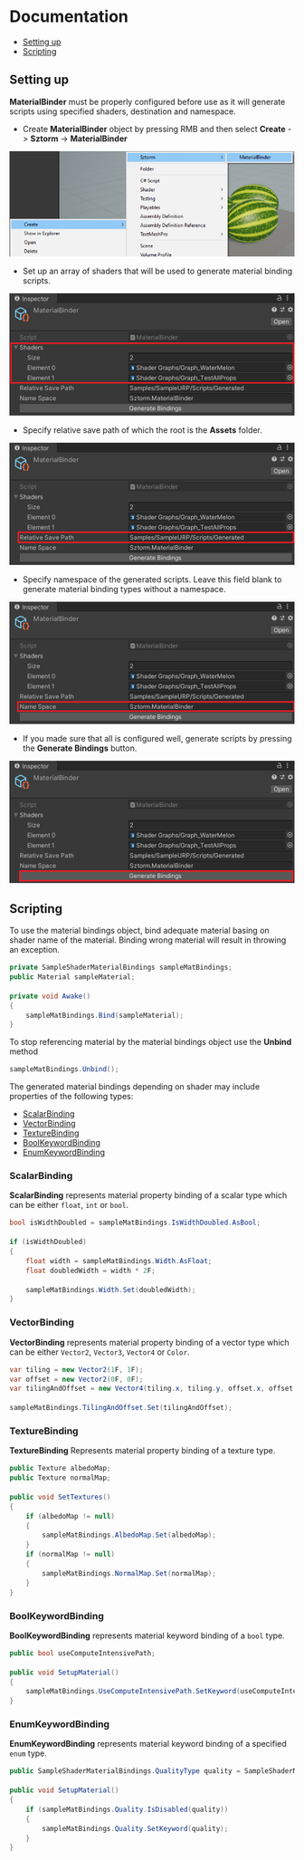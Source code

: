 # Documentation

 * [Setting up](#setting-up)
 * [Scripting](#scripting)

## Setting up

**MaterialBinder** must be properly configured before use as it will generate scripts using 
specified shaders, destination and namespace.

 * Create **MaterialBinder** object by pressing RMB and then select 
 **Create** -> **Sztorm** -> **MaterialBinder**

 ![](../Images/Documentation_01.png)

 * Set up an array of shaders that will be used to generate material binding scripts.

 ![](../Images/Documentation_02.png)

 * Specify relative save path of which the root is the **Assets** folder.
 
 ![](../Images/Documentation_03.png)

 * Specify namespace of the generated scripts. Leave this field blank to generate material binding 
 types without a namespace.

 ![](../Images/Documentation_04.png)

 * If you made sure that all is configured well, generate scripts by pressing the 
 **Generate Bindings** button.

 ![](../Images/Documentation_05.png)

## Scripting

To use the material bindings object, bind adequate material basing on shader name of the material.
Binding wrong material will result in throwing an exception.

```csharp
private SampleShaderMaterialBindings sampleMatBindings;
public Material sampleMaterial;

private void Awake()
{
    sampleMatBindings.Bind(sampleMaterial);
}
```

To stop referencing material by the material bindings object use the **Unbind** method

```csharp
sampleMatBindings.Unbind();
```

The generated material bindings depending on shader may include properties of the following types:

 * [ScalarBinding](#scalarbinding)
 * [VectorBinding](#vectorbinding)
 * [TextureBinding](#texturebinding)
 * [BoolKeywordBinding](#boolkeywordbinding)
 * [EnumKeywordBinding](#enumkeywordbinding)

### ScalarBinding

**ScalarBinding** represents material property binding of a scalar type which can be either 
`float`, `int` or `bool`.

```csharp
bool isWidthDoubled = sampleMatBindings.IsWidthDoubled.AsBool;

if (isWidthDoubled)
{
    float width = sampleMatBindings.Width.AsFloat;
    float doubledWidth = width * 2F;

    sampleMatBindings.Width.Set(doubledWidth);
}
```

### VectorBinding

**VectorBinding** represents material property binding of a vector type which can be either 
`Vector2`, `Vector3`, `Vector4` or `Color`.

```csharp
var tiling = new Vector2(1F, 1F);
var offset = new Vector2(0F, 0F);
var tilingAndOffset = new Vector4(tiling.x, tiling.y, offset.x, offset.y);

sampleMatBindings.TilingAndOffset.Set(tilingAndOffset);
```

### TextureBinding

**TextureBinding** Represents material property binding of a texture type.

```csharp
public Texture albedoMap;
public Texture normalMap;

public void SetTextures()
{
    if (albedoMap != null)
    {
        sampleMatBindings.AlbedoMap.Set(albedoMap);
    }
    if (normalMap != null)
    {
        sampleMatBindings.NormalMap.Set(normalMap);
    }
}
```

### BoolKeywordBinding

**BoolKeywordBinding** represents material keyword binding of a `bool` type.

```csharp
public bool useComputeIntensivePath;

public void SetupMaterial()
{
    sampleMatBindings.UseComputeIntensivePath.SetKeyword(useComputeIntensivePath);
}
```

### EnumKeywordBinding

**EnumKeywordBinding** represents material keyword binding of a specified `enum` type.

```csharp
public SampleShaderMaterialBindings.QualityType quality = SampleShaderMaterialBindings.QualityType.High;

public void SetupMaterial()
{
    if (sampleMatBindings.Quality.IsDisabled(quality))
    {
        sampleMatBindings.Quality.SetKeyword(quality);
    }    
}
```